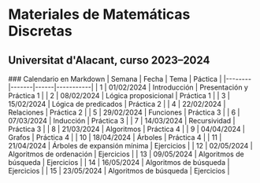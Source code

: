 Materiales de Matemáticas Discretas
===============================

Universitat d'Alacant, curso 2023–2024
--------------------------------------
### Calendario en Markdown
| Semana | Fecha | Tema | Páctica |
|--------|-------|------|-----------|
| 1 | 01/02/2024 | Introducción | Presentación y Práctica 1 |
| 2 | 08/02/2024 | Lógica proposicional | Práctica 1 |
| 3 | 15/02/2024 | Lógica de predicados | Práctica 2 |
| 4 | 22/02/2024 | Relaciones | Práctica 2 |
| 5 | 29/02/2024 | Funciones | Práctica 3 |
| 6 | 07/03/2024 | Inducción | Práctica 3 |
| 7 | 14/03/2024 | Recursividad | Práctica 3 |
| 8 | 21/03/2024 | Algoritmos | Práctica 4 |
| 9 | 04/04/2024 | Grafos | Práctica 4 |
| 10 | 18/04/2024 | Árboles | Práctica 4 |
| 11 | 21/04/2024 | Árboles de expansión mínima | Ejercicios |
| 12 | 02/05/2024 | Algoritmos de ordenación | Ejercicios |
| 13 | 09/05/2024 | Algoritmos de búsqueda | Ejercicios |
| 14 | 16/05/2024 | Algoritmos de búsqueda | Ejercicios |
| 15 | 23/05/2024 | Algoritmos de búsqueda | Ejercicios |